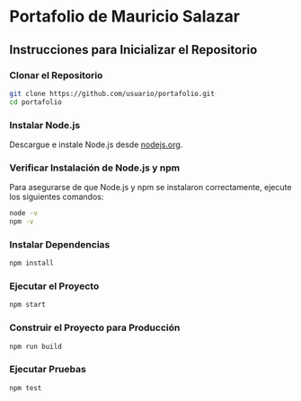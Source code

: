 # Portafolio de Mauricio Salazar


## Instrucciones para Inicializar el Repositorio

### Clonar el Repositorio
```bash
git clone https://github.com/usuario/portafolio.git
cd portafolio
```

### Instalar Node.js
Descargue e instale Node.js desde [nodejs.org](https://nodejs.org/).

### Verificar Instalación de Node.js y npm
Para asegurarse de que Node.js y npm se instalaron correctamente, ejecute los siguientes comandos:
```bash
node -v
npm -v
```

### Instalar Dependencias
```bash
npm install
```

### Ejecutar el Proyecto
```bash
npm start
```

### Construir el Proyecto para Producción
```bash
npm run build
```

### Ejecutar Pruebas
```bash
npm test
```